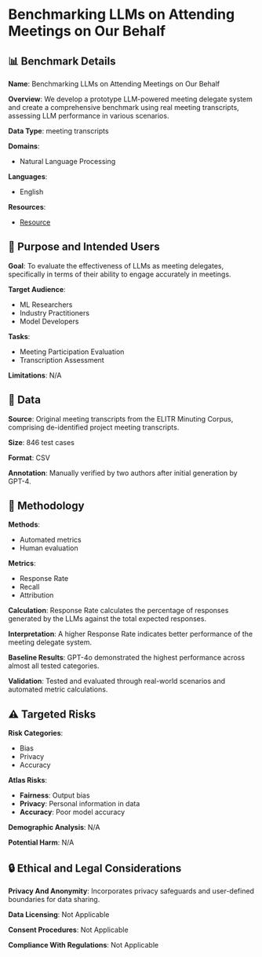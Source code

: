 # Benchmarking LLMs on Attending Meetings on Our Behalf

## 📊 Benchmark Details

**Name**: Benchmarking LLMs on Attending Meetings on Our Behalf

**Overview**: We develop a prototype LLM-powered meeting delegate system and create a comprehensive benchmark using real meeting transcripts, assessing LLM performance in various scenarios.

**Data Type**: meeting transcripts

**Domains**:
- Natural Language Processing

**Languages**:
- English

**Resources**:
- [Resource](https://arxiv.org/abs/2502.04376)

## 🎯 Purpose and Intended Users

**Goal**: To evaluate the effectiveness of LLMs as meeting delegates, specifically in terms of their ability to engage accurately in meetings.

**Target Audience**:
- ML Researchers
- Industry Practitioners
- Model Developers

**Tasks**:
- Meeting Participation Evaluation
- Transcription Assessment

**Limitations**: N/A

## 💾 Data

**Source**: Original meeting transcripts from the ELITR Minuting Corpus, comprising de-identified project meeting transcripts.

**Size**: 846 test cases

**Format**: CSV

**Annotation**: Manually verified by two authors after initial generation by GPT-4.

## 🔬 Methodology

**Methods**:
- Automated metrics
- Human evaluation

**Metrics**:
- Response Rate
- Recall
- Attribution

**Calculation**: Response Rate calculates the percentage of responses generated by the LLMs against the total expected responses.

**Interpretation**: A higher Response Rate indicates better performance of the meeting delegate system.

**Baseline Results**: GPT-4o demonstrated the highest performance across almost all tested categories.

**Validation**: Tested and evaluated through real-world scenarios and automated metric calculations.

## ⚠️ Targeted Risks

**Risk Categories**:
- Bias
- Privacy
- Accuracy

**Atlas Risks**:
- **Fairness**: Output bias
- **Privacy**: Personal information in data
- **Accuracy**: Poor model accuracy

**Demographic Analysis**: N/A

**Potential Harm**: N/A

## 🔒 Ethical and Legal Considerations

**Privacy And Anonymity**: Incorporates privacy safeguards and user-defined boundaries for data sharing.

**Data Licensing**: Not Applicable

**Consent Procedures**: Not Applicable

**Compliance With Regulations**: Not Applicable
